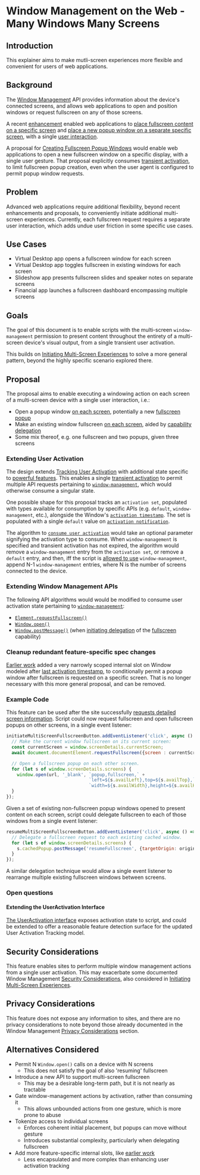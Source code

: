 # Window Management on the Web - Many Windows Many Screens

## Introduction

This explainer aims to make mutli-screen experiences more flexible and convenient for users of web applications.

## Background

The [Window Management](https://github.com/w3c/window-management) API provides information about the device's connected screens, and allows web applications to open and position windows or request fullscreen on any of those screens.

A recent [enhancement](EXPLAINER_initiating_multi_screen_experiences.md) enabled web applications to [place fullscreen content on a specific screen](https://w3c.github.io/window-management/#usage-overview-place-fullscreen-content-on-a-specific-screen) and [place a new popup window on a separate specific screen](https://w3c.github.io/window-management/#usage-overview-place-windows-on-a-specific-screen), with a single [user interaction](https://html.spec.whatwg.org/multipage/interaction.html#tracking-user-activation).

A proposal for [Creating Fullscreen Popup Windows](EXPLAINER_fullscreen_popups.md) would enable web applications to open a new fullscreen window on a specific display, with a single user gesture. That proposal explicitly consumes [transient activation](https://html.spec.whatwg.org/multipage/interaction.html#transient-activation), to limit fullscreen popup creation, even when the user agent is configured to permit popup window requests.

## Problem

Advanced web applications require additional flexibility, beyond recent enhancements and proposals, to conveniently initiate additional multi-screen experiences. Currently, each fullscreen request requires a separate user interaction, which adds undue user friction in some specific use cases.

## Use Cases

* Virtual Desktop app opens a fullscreen window for each screen
* Virtual Desktop app toggles fullscreen in existing windows for each screen
* Slideshow app presents fullscreen slides and speaker notes on separate screens
* Financial app launches a fullscreen dashboard encompassing multiple screens

## Goals

The goal of this document is to enable scripts with the multi-screen `window-management` permission to present content throughout the entirety of a multi-screen device's visual output, from a single transient user activation.

This builds on [Initiating Multi-Screen Experiences](EXPLAINER_initiating_multi_screen_experiences.md) to solve a more general pattern, beyond the highly specific scenario explored there. 

## Proposal

The proposal aims to enable executing a windowing action on each screen of a multi-screen device with a single user interaction, i.e.:
- Open a popup window [on each screen](https://w3c.github.io/window-management/#usage-overview-place-windows-on-a-specific-screen), potentially a new [fullscreen popup](EXPLAINER_fullscreen_popups.md)
- Make an existing window fullscreen [on each screen](https://w3c.github.io/window-management/#usage-overview-place-fullscreen-content-on-a-specific-screen), aided by [capability delegation](https://wicg.github.io/capability-delegation/spec.html#monkey-patch-to-fullscreen)
- Some mix thereof, e.g. one fullscreen and two popups, given three screens

### Extending User Activation

The design extends [Tracking User Activation](https://html.spec.whatwg.org/multipage/interaction.html#tracking-user-activation) with additional state specific to [powerful features](https://w3c.github.io/permissions/#dfn-powerful-feature). This enables a single [transient activation](https://html.spec.whatwg.org/multipage/interaction.html#transient-activation) to permit multiple API requests pertaining to [`window-management`](https://w3c.github.io/window-management/#permissiondef-window-management), which would otherwise consume a singular state.

One possible shape for this proposal tracks an `activation set`, populated with types available for consumption by specific APIs (e.g. `default`, `window-management`, etc.), alongside the Window's [`activation timestamp`](https://html.spec.whatwg.org/multipage/interaction.html#last-activation-timestamp). The set is populated with a single `default` value on [`activation notification`](https://html.spec.whatwg.org/multipage/interaction.html#activation-notification).

The algorithm to [`consume user activation`](https://html.spec.whatwg.org/multipage/interaction.html#consume-user-activation) would take an optional parameter signifying the activation type to consume. When `window-management` is specified and transient activation has not expired, the algorithm would remove a `window-management` entry from the `activation set`, or remove a `default` entry, and then, iff the script is [allowed to use](https://html.spec.whatwg.org/multipage/iframe-embed-object.html#allowed-to-use) `window-management`, append N-1 `window-management` entries, where N is the number of screens connected to the device.

### Extending Window Management APIs

The following API algorithms would would be modified to consume user activation state pertaining to [`window-management`](https://w3c.github.io/window-management/#permissiondef-window-management):
- [`Element.requestFullscreen()`](https://fullscreen.spec.whatwg.org/#dom-element-requestfullscreen)
- [`Window.open()`](https://html.spec.whatwg.org/multipage/nav-history-apis.html#dom-open)
-  [`Window.postMessage()`](https://html.spec.whatwg.org/multipage/web-messaging.html#window-post-message-steps) (when [initiating delegation](https://wicg.github.io/capability-delegation/spec.html#monkey-patch-to-html-initiating-delegation) of the [fullscreen](https://wicg.github.io/capability-delegation/spec.html#monkey-patch-to-html-initiating-delegation) capability)

### Cleanup redundant feature-specific spec changes
[Earlier work](EXPLAINER_initiating_multi_screen_experiences.md) added a very narrowly scoped internal slot on Window modeled after [last activation timestamp](https://html.spec.whatwg.org/multipage/#last-activation-timestamp), to conditionally permit a popup window after fullscreen is requested on a specific screen. That is no longer necessary with this more general proposal, and can be removed.

### Example Code

This feature can be used after the site successfully [requests detailed screen information](https://www.w3.org/TR/window-management/#usage-overview-screen-details). Script could now request fullscreen and open fullscreen popups on other screens, in a single event listener:

```js
initiateMultiScreenFullscreenButton.addEventListener('click', async () => {
  // Make the current window fullscreen on its current screen:
  const currentScreen = window.screenDetails.currentScreen;
  await document.documentElement.requestFullscreen({screen : currentScreen});

  // Open a fullscreen popup on each other screen.
  for (let s of window.screenDetails.screens) {
    window.open(url, '_blank', `popup,fullscreen,` +
                               `left=${s.availLeft},top=${s.availTop},` +
                               `width=${s.availWidth},height=${s.availHeight}`);
  }
});
```

Given a set of existing non-fullscreen popup windows opened to present content on each screen, script could delegate fullscreen to each of those windows from a single event listener:

```js
resumeMultiScreenFullscreenButton.addEventListener('click', async () => {
  // Delegate a fullscreen request to each existing cached window.
  for (let s of window.screenDetails.screens) {
    s.cachedPopup.postMessage('resumeFullscreen', {targetOrigin: origin, delegate: 'fullscreen'});
  }
});
```

A similar delegation technique would allow a single event listener to rearrange multiple existing fullscreen windows between screens.

### Open questions

#### Extending the UserActivation Interface

[The UserActivation interface](https://html.spec.whatwg.org/multipage/interaction.html#the-useractivation-interface) exposes activation state to script, and could be extended to offer a reasonable feature detection surface for the updated User Activation Tracking model.

## Security Considerations

This feature enables sites to perform multiple window management actions from a single user activation. This may exacerbate some documented Window Management [Security Considerations](https://www.w3.org/TR/window-management/#security), also considered in [Initiating Multi-Screen Experiences](EXPLAINER_initiating_multi_screen_experiences.md).

## Privacy Considerations

This feature does not expose any information to sites, and there are no privacy considerations to note beyond those already documented in the Window Management [Privacy Considerations](https://www.w3.org/TR/window-management/#privacy) section.

## Alternatives Considered

- Permit N `Window.open()` calls on a device with N screens
  - This does not satisfy the goal of also 'resuming' fullscreen
- Introduce a new API to support multi-screen fullscreen
  - This may be a desirable long-term path, but it is not nearly as tractable
- Gate window-management actions by activation, rather than consuming it
  - This allows unbounded actions from one gesture, which is more prone to abuse
- Tokenize access to individual screens
  - Enforces coherent initial placement, but popups can move without gesture
  - Introduces substantial complexity, particularly when delegating fullscreen
- Add more feature-specific internal slots, like [earlier work](EXPLAINER_initiating_multi_screen_experiences.md)
  - Less encapsulated and more complex than enhancing user activation tracking